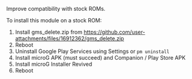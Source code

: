 Improve compatibility with stock ROMs.

To install this module on a stock ROM:
1. Install gms_delete.zip from https://github.com/user-attachments/files/16912362/gms_delete.zip
2. Reboot
3. Uninstall Google Play Services using Settings or `pm uninstall`
4. Install microG APK (must succeed) and Companion / Play Store APK
5. Install microG Installer Revived
6. Reboot
